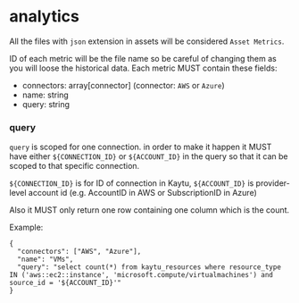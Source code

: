 # analytics

All the files with `json` extension in assets will be considered `Asset Metrics`.

ID of each metric will be the file name so be careful of changing them as you will loose the historical data.
Each metric MUST contain these fields:
- connectors: array[connector] (connector: `AWS` or `Azure`)
- name: string
- query: string

### query
`query` is scoped for one connection. in order to make it happen it MUST have either `${CONNECTION_ID}` or `${ACCOUNT_ID}` in the query so that it can be scoped to that specific connection.

`${CONNECTION_ID}` is for ID of connection in Kaytu, `${ACCOUNT_ID}` is provider-level account id (e.g. AccountID in AWS or SubscriptionID in Azure)

Also it MUST only return one row containing one column which is the count.

Example:
```
{
  "connectors": ["AWS", "Azure"],
  "name": "VMs",
  "query": "select count(*) from kaytu_resources where resource_type IN ('aws::ec2::instance', 'microsoft.compute/virtualmachines') and source_id = '${ACCOUNT_ID}'"
}
```

